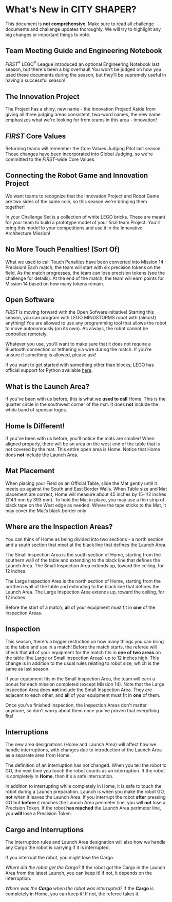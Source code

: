 # What's New in CITY SHAPER?

This document is **not comprehensive**. Make sure to read all challenge documents and challenge updates thoroughly. We will try to highlight any big changes or important things to note.

## Team Meeting Guide and Engineering Notebook

*FIRST*<sup>&reg;</sup> LEGO<sup>&reg;</sup> League introduced an optional Engineering Notebook last season, but there's been a big overhaul! You won't be judged on how you used these documents during the season, but they'll be supremely useful in having a successful season!


## The Innovation Project

The Project has a shiny, new name - the Innovation Project! Aside from giving all three judging areas consistent, two-word names, the new name emphasizes what we're looking for from teams in this area - innovation!


## *FIRST* Core Values

Returning teams will remember the Core Values Judging Pilot last season. Those changes have been incorporated into Global Judging, so we're committed to the *FIRST*-wide Core Values.


## Connecting the Robot Game and Innovation Project

We want teams to recognize that the Innovation Project and Robot Game are two sides of the same coin, so this season we're bringing them together!

In your Challenge Set is a collection of white LEGO bricks. These are meant for your team to build a prototype model of your final team Project. You'll bring this model to your competitions and use it in the Innovative Architecture Mission!


## No More Touch Penalties! (Sort Of)

What we used to call Touch Penalties have been converted into Mission 14 - Precision! Each match, the team will start with six precision tokens on the field. As the match progresses, the team can lose precision tokens (see the challenge for details). At the end of the match, the team will earn points for Mission 14 based on how many tokens remain.


## Open Software

*FIRST* is moving forward with the Open Sofware initiative! Starting this season, you can program with LEGO MINDSTORMS robot with (almost) anything! You are allowed to use any programming tool that allows the robot to move autonomously (on its own). As always, the robot cannot be controlled remotely.

Whatever you use, you'll want to make sure that it does not require a Bluetooth connection or tethering via wire during the match. If you're unsure if something is allowed, please ask!

If you want to get started with something other than blocks, LEGO has official support for Python available [here](https://education.lego.com/en-us/support/mindstorms-ev3/python-for-ev3).


## What is the Launch Area?

If you've been with us before, this is what we **used to call** Home. This is the quarter circle in the southwest corner of the mat. It does **not** include the white band of sponsor logos.


## Home Is Different!

If you've been with us before, you'll notice the mats are smaller! When aligned properly, there will be an area on the west end of the table that is not covered by the mat. This entire open area is Home. Notice that Home does **not** include the Launch Area.


## Mat Placement

When placing your Field on an Official Table, slide the Mat gently until it meets up against the South and East Border Walls. When Table size and Mat placement are correct, Home will measure about 45 inches by 15-1/2 inches (1143 mm by 393 mm). To hold the Mat in place, you may use a thin strip of black tape on the West edge as needed. Where the tape sticks to the Mat, it may cover the Mat’s black border only


## Where are the Inspection Areas?

You can think of Home as being divided into two sections - a north section and a south section that meet at the black line that defines the Launch Area. 

The Small Inspection Area is the south section of Home, starting from the southern wall of the table and extending to the black line that defines the Launch Area. The Small Inspection Area extends up, toward the ceiling, for 12 inches.

The Large Inspection Area is the north section of Home, starting from the northern wall of the table and extending to the black line that defines the Launch Area. The Large Inspection Area extends up, toward the ceiling, for 12 inches.

Before the start of a match, **all** of your equipment must fit in **one** of the Inspection Areas.


## Inspection

This season, there's a bigger restriction on how many things you can bring to the table and use in a match! Before the match starts, the referee will check that **all** of your equipment for the match fits in **one of two areas** on the table (the Large or Small Inspection Areas) up to 12 inches high. This change is in addition to the usual rules relating to robot size, which is the same as last season.

If your equipment fits in the Small Inspection Area, the team will earn a bonus for each mission completed (except Mission 14). Note that the Large Inspection Area does **not** include the Small Inspection Area. They are adjacent to each other, and **all** of your equipment must fit in **one** of them.

Once you've finished inspection, the Inspection Areas don't matter anymore, so don't worry about them once you've proven that everything fits!


## Interruptions

The new area designations (Home and Launch Area) will affect how we handle interruptions, with changes due to introduction of the Launch Area as a separate area from Home.

The definition of an interruption has not changed. When you tell the robot to GO, the next time you touch the robot counts as an interruption. If the robot is completely in **Home**, then it's a safe interruption. 

In addition to interrupting while completely in Home, it is safe to touch the robot during a Launch preparation. Launch is when you make the robot GO, **not** when it leaves the Launch Area. If you interrupt the robot **after** pressing GO but **before** it reaches the Launch Area perimeter line, you will **not** lose a Precision Token. If the robot **has reached** the Launch Area perimeter line, you **will** lose a Precision Token.


## Cargo and Interruptions

The interruption rules and Launch Area designation will also how we handle any Cargo the robot is carrying if it is interrupted.

If you interrupt the robot, you might lose the Cargo.

*Where did the robot get the Cargo?* If the robot got the Cargo in the Launch Area from the latest Launch, you can keep it! If not, it depends on the interruption.

*Where was the **Cargo** when the robot was interrupted?* If the **Cargo** is completely in Home, you can keep it! If not, the referee takes it.
